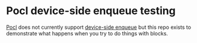 # Pocl device-side enqueue testing

[Pocl](http://portablecl.org/) does not currently support
[device-side enqueue](https://www.khronos.org/registry/OpenCL/sdk/2.0/docs/man/xhtml/enqueue_kernel.html)
but this repo exists to demonstrate what happens when you try to do things with blocks.
